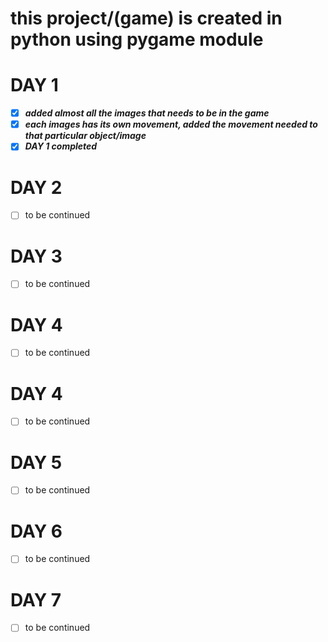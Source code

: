 # this project/(game) is created in python using pygame module

# DAY 1
- [x] ***added almost all the images that needs to be in the game***
- [x] ***each images has its own movement, added the movement needed to that particular object/image***
- [x] ***DAY 1 completed***

# DAY 2
- [ ] to be continued
# DAY 3
- [ ] to be continued
# DAY 4
- [ ] to be continued
# DAY 4
- [ ] to be continued
# DAY 5
- [ ] to be continued
# DAY 6
- [ ] to be continued
# DAY 7
- [ ] to be continued
